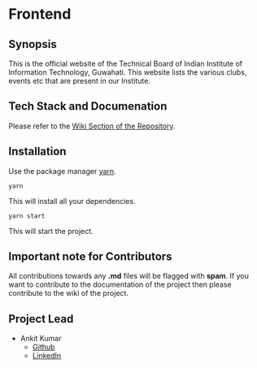 # Frontend #

## Synopsis

This is the official website of the Technical Board of Indian Institute of Information Technology, Guwahati. This website lists the various clubs, events etc that are present in our Institute.

## Tech Stack and Documenation ##

Please refer to the [Wiki Section of the Repository](https://github.com/mynameisankit/technicalBoard/wiki).

## Installation

Use the package manager [yarn](https://classic.yarnpkg.com/en/docs/install/#windows-stable).

```
yarn
```

This will install all your dependencies.

```
yarn start
```

This will start the project.

## Important note for Contributors ##
All contributions towards any **.md** files will be flagged with **spam**. If you want to contribute to the documentation of the project then please contribute to the wiki of the project.

## Project Lead ##
 - Ankit Kumar
   - [Github](https://github.com/mynameisankit)
   - [LinkedIn](https://www.linkedin.com/in/mynameisankit/)
